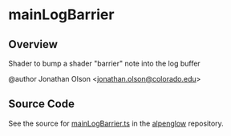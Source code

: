 # mainLogBarrier

## Overview

Shader to bump a shader "barrier" note into the log buffer

@author Jonathan Olson &lt;jonathan.olson@colorado.edu&gt;



## Source Code

See the source for [mainLogBarrier.ts](https://github.com/phetsims/alpenglow/blob/main/js/webgpu/wgsl/gpu/mainLogBarrier.ts) in the [alpenglow](https://github.com/phetsims/alpenglow) repository.
